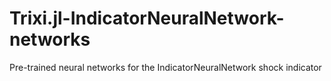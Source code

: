 # Trixi.jl-IndicatorNeuralNetwork-networks
Pre-trained neural networks for the IndicatorNeuralNetwork shock indicator
